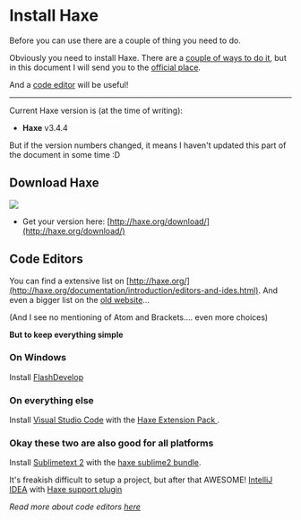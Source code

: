 # Install Haxe

Before you can use there are a couple of thing you need to do.

Obviously you need to install Haxe. There are a [couple of ways to do it](../haxe/installation.md), but in this document I will send you to the [official place](#haxe).

And a [code editor](#ide) will be useful!

----

Current Haxe version is (at the time of writing):

* **Haxe** v3.4.4

But if the version numbers changed, it means I haven't updated this part of the document in some time :D

<a name="haxe"></a>
## Download Haxe

![](../img/haxe_logo.png)

* Get your version here: [http://haxe.org/download/](http://haxe.org/download/)

<a name="ide"></a>
## Code Editors

You can find a extensive list on [http://haxe.org/](http://haxe.org/documentation/introduction/editors-and-ides.html).
And even a bigger list on the [old website](http://old.haxe.org/com/ide)...

(And I see no mentioning of Atom and Brackets.... even more choices)

**But to keep everything simple**

### On Windows

Install [FlashDevelop](http://www.flashdevelop.org/)

### On everything else

Install [Visual Studio Code](https://code.visualstudio.com/) with the [Haxe Extension Pack ](https://marketplace.visualstudio.com/items?itemName=vshaxe.haxe-extension-pack).

### Okay these two are also good for all platforms

Install [Sublimetext 2](http://sublimetext.com/) with the [haxe sublime2 bundle](https://github.com/clemos/haxe-sublime2-bundle).

It's freakish difficult to setup a project, but after that AWESOME!
[IntelliJ IDEA](http://www.jetbrains.com/idea/) with [Haxe support plugin](https://plugins.jetbrains.com/plugin/6873)


*Read more about code editors [here](../haxe/choosing-a-code-editor.md)*
